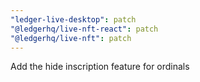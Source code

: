 ```yaml
---
"ledger-live-desktop": patch
"@ledgerhq/live-nft-react": patch
"@ledgerhq/live-nft": patch
---
```


Add the hide inscription feature for ordinals
